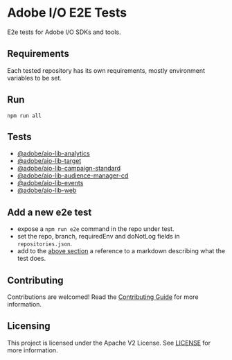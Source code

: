 # Adobe I/O E2E Tests

E2e tests for Adobe I/O SDKs and tools.

## Requirements

Each tested repository has its own requirements, mostly environment variables to be set.

## Run

`npm run all`

## Tests

- [@adobe/aio-lib-analytics](https://github.com/adobe/aio-lib-analytics/blob/master/e2e/e2e.js)
- [@adobe/aio-lib-target](https://github.com/adobe/aio-lib-target/blob/master/e2e/e2e.js)
- [@adobe/aio-lib-campaign-standard](https://github.com/adobe/aio-lib-campaign-standard/tree/master/e2e)
- [@adobe/aio-lib-audience-manager-cd](https://github.com/adobe/aio-lib-audience-manager-cd/tree/master/e2e)
- [@adobe/aio-lib-events](https://github.com/adobe/aio-lib-events/tree/master/e2e)
- [@adobe/aio-lib-web](https://github.com/adobe/aio-lib-web/tree/master/e2e/)

## Add a new e2e test

- expose a `npm run e2e` command in the repo under test.
- set the repo, branch, requiredEnv and doNotLog fields in `repositories.json`.
- add to the [above section](#tests) a reference to a markdown describing what the test does.

## Contributing

Contributions are welcomed! Read the [Contributing Guide](./.github/CONTRIBUTING.md) for more information.

## Licensing

This project is licensed under the Apache V2 License. See [LICENSE](LICENSE) for more information.
